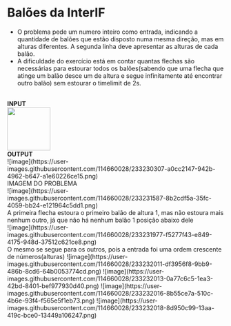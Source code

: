 # Balões da InterIF


* O problema pede um numero inteiro como entrada, indicando a quantidade de balões que estão disposto numa mesma direção, mas em alturas diferentes. A segunda linha deve apresentar as alturas de cada balão.
* A dificuldade do exercício está em contar quantas flechas são necessárias para estourar todos os balões(sabendo que uma flecha que atinge um balão desce um de altura e segue infinitamente até encontrar outro balão) sem estourar o timelimit de 2s.
<br>
<b>INPUT</b>
<br>
<img src="https://user-images.githubusercontent.com/114660028/233230213-75bb5d14-0a9e-4101-b59a-1db3161fbb80.png" width="100" heigth="200">
<br>
<b>OUTPUT</b>
<br>
![image](https://user-images.githubusercontent.com/114660028/233230307-a0cc2147-942b-4962-b647-a1e60226ce15.png)
<br>
IMAGEM DO PROBLEMA
<br>
![image](https://user-images.githubusercontent.com/114660028/233231587-8b2cdf5a-35fc-4059-bb24-e121964c5dd1.png)
<br>
A primeira flecha estoura o primeiro balão de altura 1, mas não estoura mais nenhum outro, já que não há nenhum balão 1 posição abaixo dele
<br>
![image](https://user-images.githubusercontent.com/114660028/233231977-f5277f43-e849-4175-948d-37512c621ce8.png)
<br>
O mesmo se segue para os outros, pois a entrada foi uma ordem crescente de números(alturas)
![image](https://user-images.githubusercontent.com/114660028/233232011-df3956f8-9bb9-486b-8cd6-64b0053774cd.png)
![image](https://user-images.githubusercontent.com/114660028/233232013-0a77c6c5-1ea3-42bd-8401-bef977930d40.png)
![image](https://user-images.githubusercontent.com/114660028/233232016-8b55ce7a-510c-4b6e-93f4-f565e5f1eb73.png)
![image](https://user-images.githubusercontent.com/114660028/233232018-8d950c99-13aa-419c-bce0-13449a106247.png)
<br>
